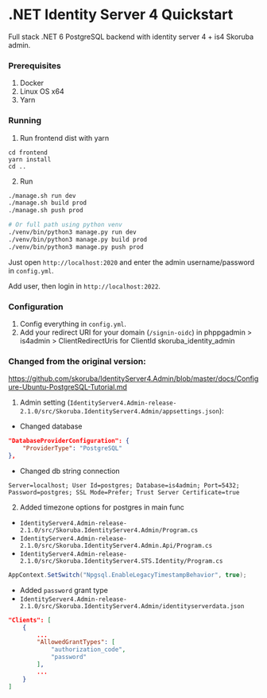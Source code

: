 # .NET Identity Server 4 Quickstart

Full stack .NET 6 PostgreSQL backend with identity server 4 + is4 Skoruba admin.

### Prerequisites

1. Docker
2. Linux OS x64
3. Yarn

### Running

1. Run frontend dist with yarn

```
cd frontend
yarn install
cd ..
```

2. Run

```sh
./manage.sh run dev
./manage.sh build prod
./manage.sh push prod

# Or full path using python venv
./venv/bin/python3 manage.py run dev
./venv/bin/python3 manage.py build prod
./venv/bin/python3 manage.py push prod
```

Just open `http://localhost:2020` and enter the admin username/password in `config.yml`.

Add user, then login in `http://localhost:2022`.

### Configuration

1. Config everything in `config.yml`.
2. Add your redirect URI for your domain (`/signin-oidc`) in phppgadmin > is4admin > ClientRedirectUris for ClientId skoruba_identity_admin

### Changed from the original version:

https://github.com/skoruba/IdentityServer4.Admin/blob/master/docs/Configure-Ubuntu-PostgreSQL-Tutorial.md

1. Admin setting (`IdentityServer4.Admin-release-2.1.0/src/Skoruba.IdentityServer4.Admin/appsettings.json`):

- Changed database

```json
"DatabaseProviderConfiguration": {
    "ProviderType": "PostgreSQL"
},
```

- Changed db string connection

```
Server=localhost; User Id=postgres; Database=is4admin; Port=5432; Password=postgres; SSL Mode=Prefer; Trust Server Certificate=true

```

2. Added timezone options for postgres in main func

- `IdentityServer4.Admin-release-2.1.0/src/Skoruba.IdentityServer4.Admin/Program.cs`
- `IdentityServer4.Admin-release-2.1.0/src/Skoruba.IdentityServer4.Admin.Api/Program.cs`
- `IdentityServer4.Admin-release-2.1.0/src/Skoruba.IdentityServer4.STS.Identity/Program.cs`

```cs
AppContext.SetSwitch("Npgsql.EnableLegacyTimestampBehavior", true);
```

- Added `password` grant type
- `IdentityServer4.Admin-release-2.1.0/src/Skoruba.IdentityServer4.Admin/identityserverdata.json`

```json
"Clients": [
    {
        ...
        "AllowedGrantTypes": [
            "authorization_code",
            "password"
        ],
        ...
    }
]

```
